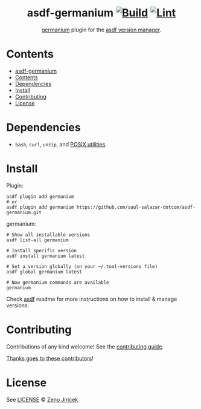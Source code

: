 <div align="center">

# asdf-germanium [![Build](https://github.com/saul-salazar-dotcom/asdf-germanium/actions/workflows/build.yml/badge.svg)](https://github.com/saul-salazar-dotcom/asdf-germanium/actions/workflows/build.yml) [![Lint](https://github.com/saul-salazar-dotcom/asdf-germanium/actions/workflows/lint.yml/badge.svg)](https://github.com/saul-salazar-dotcom/asdf-germanium/actions/workflows/lint.yml)

[germanium](https://github.com/siddhantac/germanium) plugin for the [asdf version manager](https://asdf-vm.com).

</div>

# Contents

- [asdf-germanium](#asdf-germanium--)
- [Contents](#contents)
- [Dependencies](#dependencies)
- [Install](#install)
- [Contributing](#contributing)
- [License](#license)

# Dependencies

- `bash`, `curl`, `unzip`, and [POSIX utilities](https://pubs.opengroup.org/onlinepubs/9699919799/idx/utilities.html).

# Install

Plugin:

```shell
asdf plugin add germanium
# or
asdf plugin add germanium https://github.com/saul-salazar-dotcom/asdf-germanium.git
```

germanium:

```shell
# Show all installable versions
asdf list-all germanium

# Install specific version
asdf install germanium latest

# Set a version globally (on your ~/.tool-versions file)
asdf global germanium latest

# Now germanium commands are available
germanium
```

Check [asdf](https://github.com/asdf-vm/asdf) readme for more instructions on how to
install & manage versions.

# Contributing

Contributions of any kind welcome! See the [contributing guide](contributing.md).

[Thanks goes to these contributors](https://github.com/saul-salazar-dotcom/asdf-germanium/graphs/contributors)!

# License

See [LICENSE](LICENSE) © [Zeno Jiricek](https://github.com/airtonix/)
